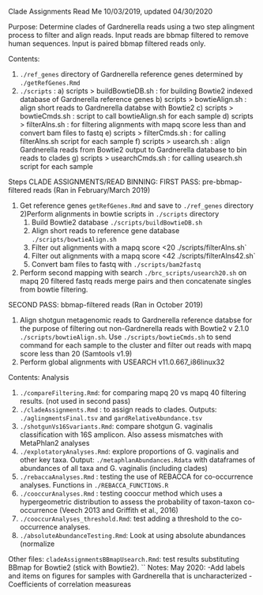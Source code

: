 Clade Assignments Read Me
10/03/2019, updated 04/30/2020

Purpose: Determine clades of Gardnerella reads using a two step alingment process to filter and align reads. Input reads are bbmap filtered to remove human sequences. Input is paired bbmap filtered reads only. 

Contents:
1) `./ref_genes` directory of Gardnerella reference genes determined by `./getRefGenes.Rmd`
2) `./scripts` : 
	a) scripts > buildBowtieDB.sh : for building Bowtie2 indexed database of Gardnerella reference genes
	b) scripts > bowtieAlign.sh : align short reads to Gardnerella databse with Bowtie2
	c) scripts > bowtieCmds.sh : script to call bowtieAlign.sh for each sample
	d) scripts > filterAlns.sh : for filtering alignments with mapq score less than  and convert bam files to fastq
	e) scripts > filterCmds.sh : for calling filterAlns.sh script for each sample
	f) scripts > usearch.sh : align Gardnerella reads from Bowtie2 output to Gardnerella database to bin reads to clades
	g) scripts > usearchCmds.sh : for calling usearch.sh script for each sample

Steps CLADE ASSIGNMENTS/READ BINNING:
FIRST PASS: pre-bbmap-filtered reads (Ran in February/March 2019)
1) Get reference genes `getRefGenes.Rmd` and save to `./ref_genes` directory
2)Perform alignments in bowtie scripts in `./scripts` directory
	1) Build Bowtie2 database `./scripts/buildBowtieDB.sh`
	2) Align short reads to reference gene database `./scripts/bowtieAlign.sh`
	3) Filter out alignments with a mapq score <20 ./scripts/filterAlns.sh`
	4) Filter out alignments with a mapq score <42 ./scripts/filterAlns42.sh`
	5) Convert bam files to fastq with `./scripts/bam2fastq`	
3) Perform second mapping with search `./brc_scripts/usearch20.sh` on mapq 20 filtered fastq reads
	merge pairs and then concatenate singles from bowtie filtering. 

SECOND PASS: bbmap-filtered reads (Ran in October 2019)
1) Align shotgun metagenomic reads to Gardnerella reference databse for the purpose of filtering out non-Gardnerella reads with Bowtie2 v 2.1.0 `./scripts/bowtieAlign.sh`. Use `./scripts/bowtieCmds.sh` to send command for each sample to the cluster and filter out reads with mapq score less than 20 (Samtools v1.9)
2) Perform global alignments with USEARCH v11.0.667_i86linux32

Contents: Analysis
1) `./compareFiltering.Rmd`: for comparing mapq 20 vs mapq 40 filtering results. (not used in second pass)
2) `./cladeAssignments.Rmd` : to assign reads to clades. Outputs: `./aglingmentsFinal.tsv` and `gardRelativeAbundance.tsv`
3) `./shotgunVs16Svariants.Rmd`: compare shotgun G. vaginalis classification with 16S amplicon. Also assess mismatches with MetaPhlan2 analyses
4) `./explotatoryAnalyses.Rmd`: explore proportions of G. vaginalis and other key taxa. Output: `./metaphlanAbundances.Rdata` with dataframes of abundances of all taxa and G. vaginalis (including clades)
5) `./rebaccaAnalyses.Rmd` : testing the use of REBACCA for co-occurrence analyses. Functions in `./REBACCA_FUNCTIONS.R`
6) `./cooccurAnalyses.Rmd` : testing cooccur method which uses a hypergeometric distribution to assess the probability of taxon-taxon co-occurrence (Veech 2013 and Griffith et al., 2016)
7) `./cooccurAnalyses_threshold.Rmd`: test adding a threshold to the co-occurrence analyses.
8) `./absoluteAbundanceTesting.Rmd`: Look at using absolute abundances (normalize 


Other files: 
`cladeAssignmentsBBmapUsearch.Rmd`: test results substituting BBmap for Bowtie2 (stick with Bowtie2). 
``
Notes:
May 2020: 
-Add labels and items on figures for samples with Gardnerella that is uncharacterized
-Coefficients of correlation measureas
